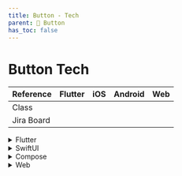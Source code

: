 ```yaml
---
title: Button - Tech
parent: 💙 Button
has_toc: false
---
```


# Button Tech

| Reference   | Flutter   | iOS | Android | Web |
|:------------|:----------|:----|:--------|:----|
| Class       |           |     |         |     |
| Jira Board  |           |     |         |     |

<details markdown="block">
<summary>Flutter</summary>

This is content related to flutter

</details>

<details markdown="block">
<summary>SwiftUI</summary>

This is content related to swiftUI

</details>

<details markdown="block">
<summary>Compose</summary>

This is content related to compose

</details>

<details markdown="block">
<summary>Web</summary>

This is content related to web

</details>
